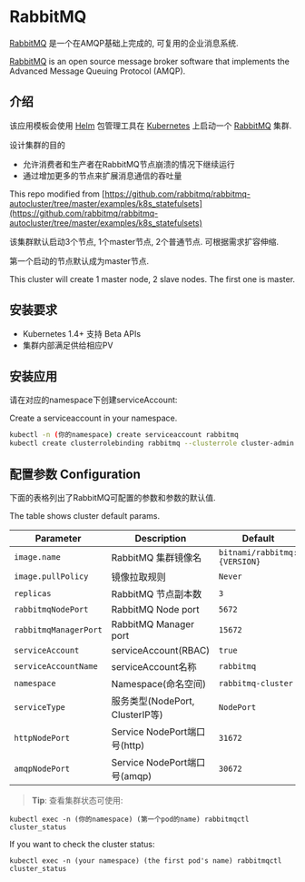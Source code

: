 # RabbitMQ

[RabbitMQ](https://www.rabbitmq.com/) 是一个在AMQP基础上完成的, 可复用的企业消息系统.

[RabbitMQ](https://www.rabbitmq.com/) is an open source message broker software that implements the Advanced Message Queuing Protocol (AMQP).


## 介绍

该应用模板会使用 [Helm](https://helm.sh) 包管理工具在 [Kubernetes](http://kubernetes.io) 上启动一个 [RabbitMQ](https://github.com/bitnami/bitnami-docker-rabbitmq) 集群.

设计集群的目的

- 允许消费者和生产者在RabbitMQ节点崩溃的情况下继续运行
- 通过增加更多的节点来扩展消息通信的吞吐量

This repo modified from [https://github.com/rabbitmq/rabbitmq-autocluster/tree/master/examples/k8s_statefulsets](https://github.com/rabbitmq/rabbitmq-autocluster/tree/master/examples/k8s_statefulsets)

该集群默认启动3个节点, 1个master节点, 2个普通节点. 可根据需求扩容伸缩. 

第一个启动的节点默认成为master节点.

This cluster will create 1 master node, 2 slave nodes. The first one is master.

## 安装要求

- Kubernetes 1.4+ 支持 Beta APIs
- 集群内部满足供给相应PV

## 安装应用

请在对应的namespace下创建serviceAccount:

Create a serviceaccount in your namespace.

```bash
kubectl -n (你的namespace) create serviceaccount rabbitmq
kubectl create clusterrolebinding rabbitmq --clusterrole cluster-admin --serviceaccount=(你的namespace):rabbitmq
```


## 配置参数 Configuration

下面的表格列出了RabbitMQ可配置的参数和参数的默认值.

The table shows cluster default params.

|         Parameter          |                       Description                       |                         Default                          |
|----------------------------|---------------------------------------------------------|----------------------------------------------------------|
| `image.name`               | RabbitMQ 集群镜像名                                      | `bitnami/rabbitmq:{VERSION}`                             |
| `image.pullPolicy`         | 镜像拉取规则                                             | `Never`                                                  |
| `replicas`                 | RabbitMQ 节点副本数                               | `3`                                                      |
| `rabbitmqNodePort`         | RabbitMQ Node port                                      | `5672`                                                   |
| `rabbitmqManagerPort`      | RabbitMQ Manager port                                   | `15672`                                                  |
| `serviceAccount`           | serviceAccount(RBAC)                                    | `true`                                                   |
| `serviceAccountName`       | serviceAccount名称                                      | `rabbitmq`                                               |
| `namespace`                | Namespace(命名空间)                                               | `rabbitmq-cluster`                                       |
| `serviceType`              | 服务类型(NodePort, ClusterIP等)                  | `NodePort`                                               |
| `httpNodePort`             | Service NodePort端口号(http)                                            | `31672`                                                  |
| `amqpNodePort`             | Service NodePort端口号(amqp)                                           | `30672`                                                  |





> **Tip**: 查看集群状态可使用:

```
kubectl exec -n (你的namespace) (第一个pod的name) rabbitmqctl cluster_status
```


If you want to check the cluster status:

```
kubectl exec -n (your namespace) (the first pod's name) rabbitmqctl cluster_status
```

